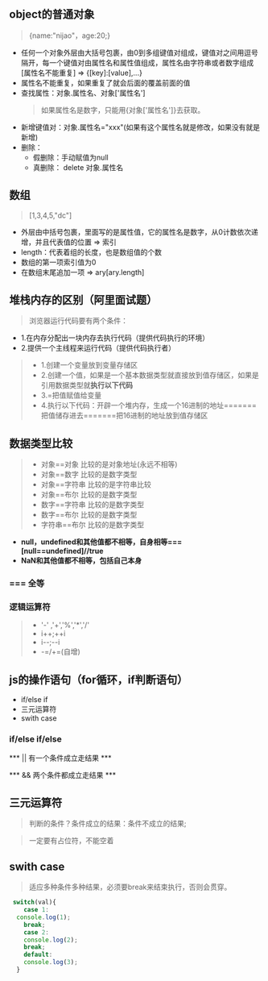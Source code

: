 ## object的普通对象
>{name:"nijao"，age:20;}
- 任何一个对象外层由大括号包裹，由0到多组键值对组成，键值对之间用逗号隔开，每一个键值对由属性名和属性值组成，属性名由字符串或者数字组成[属性名不能重复]   => {[key]:[value],...}
- 属性名不能重复，如果重复了就会后面的覆盖前面的值
- 查找属性：对象.属性名、对象['属性名']
  > 如果属性名是数字，只能用{对象['属性名']}去获取。
- 新增键值对：对象.属性名="xxx"(如果有这个属性名就是修改，如果没有就是新增)
- 删除： 
     + 假删除：手动赋值为null
     + 真删除： delete 对象.属性名
## 数组
>[1,3,4,5,"dc"]
- 外层由中括号包裹，里面写的是属性值，它的属性名是数字，从0计数依次递增，并且代表值的位置  => 索引
- length：代表着组的长度，也是数组值的个数
- 数组的第一项索引值为0
- 在数组末尾追加一项 => ary[ary.length]
## 堆栈内存的区别（阿里面试题）
>浏览器运行代码要有两个条件：
 - 1.在内存分配出一块内存去执行代码（提供代码执行的环境）
 - 2.提供一个主线程来运行代码（提供代码执行者）
> - 1.创建一个变量放到变量存储区
> - 2.创建一个值，如果是一个基本数据类型就直接放到值存储区，如果是引用数据类型就**执行以下代码**
> - 3.=把值赋值给变量
> - 4.执行以下代码：开辟一个堆内存，生成一个16进制的地址=======把值储存进去=======把16进制的地址放到值存储区
## 数据类型比较
> - 对象==对象    比较的是对象地址(永远不相等)
> - 对象==数字    比较的是数字类型
> - 对象==字符串  比较的是字符串比较
> - 对象==布尔    比较的是数字类型
> - 数字==字符串  比较的是数字类型
> - 数字==布尔    比较的是数字类型
> - 字符串==布尔  比较的是数字类型
- **null，undefined和其他值都不相等，自身相等===[null==undefined]//true**
- **NaN和其他值都不相等，包括自己本身**
### ===    全等
### 逻辑运算符
> - '-' ,'+','%','*','/'
> - i++;++i
> - i--;--i
> - -=/+=(自增)
## js的操作语句（for循环，if判断语句）
- if/else if
- 三元运算符
- swith case
### if/else if/else
*** ||   有一个条件成立走结果 ***

*** &&    两个条件都成立走结果 ***

## 三元运算符
> 判断的条件？条件成立的结果：条件不成立的结果;

>一定要有占位符，不能空着
## swith  case
>适应多种条件多种结果，必须要break来结束执行，否则会贯穿。
```js
 switch(val){
    case 1:
  console.log(1);
    break;
    case 2:
    console.log(2);
    break;
    default:
    console.log(3);
  }
  ```
